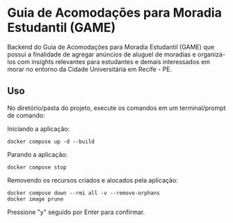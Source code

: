 # Guia de Acomodações para Moradia Estudantil (GAME)

Backend do Guia de Acomodações para Moradia Estudantil (GAME) que possui a finalidade de agregar anúncios de aluguel de moradias e organizá-los com insights relevantes para estudantes e demais interessados em morar no entorno da Cidade Universitária em Recife - PE.

## Uso

No diretório/pasta do projeto, execute os comandos em um terminal/prompt de comando:

Iniciando a aplicação:

```
docker compose up -d --build
```

Parando a aplicação:

```
docker compose stop
```
Removendo os recursos criados e alocados pela aplicação:
```
docker compose down --rmi all -v --remove-orphans
docker image prune
```
Pressione "y" seguido por Enter para confirmar.